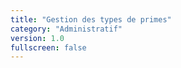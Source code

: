 ```yaml
---
title: "Gestion des types de primes"
category: "Administratif"
version: 1.0
fullscreen: false
---
```


